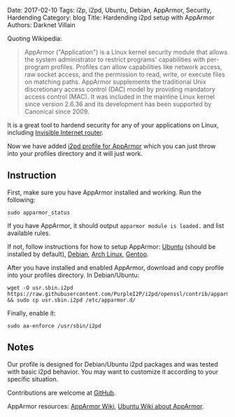 Date: 2017-02-10
Tags: i2p, i2pd, Ubuntu, Debian, AppArmor, Security, Hardending
Category: blog
Title: Hardending i2pd setup with AppArmor
Authors: Darknet Villain

Quoting Wikipedia:

> AppArmor ("Application") is a Linux kernel security module that allows the system administrator to restrict programs' capabilities with per-program profiles. Profiles can allow capabilities like network access, raw socket access, and the permission to read, write, or execute files on matching paths. AppArmor supplements the traditional Unix discretionary access control (DAC) model by providing mandatory access control (MAC). It was included in the mainline Linux kernel since version 2.6.36 and its development has been supported by Canonical since 2009.

It is a great tool to hardend security for any of your applications on Linux, 
including [Invisible Internet router](http://i2pd.website).

Now we have added [i2pd profile for AppArmor](https://raw.githubusercontent.com/PurpleI2P/i2pd/openssl/contrib/apparmor/usr.sbin.i2pd) 
which you can just throw into your profiles directory and it will just work.

Instruction
-----------

First, make sure you have AppArmor installed and working. Run the following:

    sudo apparmor_status

If you have AppArmor, it should output ``apparmor module is loaded.`` and list available rules.

If not, follow instructions for how to setup AppArmor: 
[Ubuntu](https://help.ubuntu.com/community/AppArmor) (should be installed by default), 
[Debian](https://wiki.debian.org/AppArmor/HowToUse),
[Arch Linux](https://wiki.archlinux.org/index.php/AppArmor),
[Gentoo](https://wiki.gentoo.org/wiki/AppArmor).

After you have installed and enabled AppArmor, download and copy profile into your profiles directory. In Debian/Ubuntu:

    wget -O usr.sbin.i2pd https://raw.githubusercontent.com/PurpleI2P/i2pd/openssl/contrib/apparmor/usr.sbin.i2pd && sudo cp usr.sbin.i2pd /etc/apparmor.d/

Finally, enable it:

    sudo aa-enforce /usr/sbin/i2pd

Notes
-----

Our profile is designed for Debian/Ubuntu i2pd packages and was tested with basic i2pd behavior.
You may want to customize it according to your specific situation.

Contributions are welcome at [GitHub](https://github.com/PurpleI2P/i2pd).

AppArmor resources: [AppArmor Wiki](http://wiki.apparmor.net/), [Ubuntu Wiki about AppArmor](https://wiki.ubuntu.com/AppArmor). 
